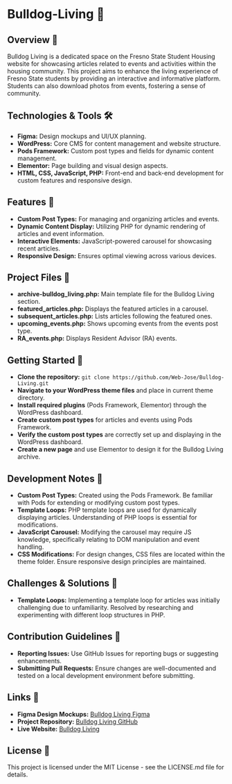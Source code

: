 # Bulldog-Living 🐾

## Overview 🐶

Bulldog Living is a dedicated space on the Fresno State Student Housing website for showcasing articles related to events and activities within the housing community. This project aims to enhance the living experience of Fresno State students by providing an interactive and informative platform. Students can also download photos from events, fostering a sense of community.

## Technologies & Tools 🛠️

- **Figma:** Design mockups and UI/UX planning.
- **WordPress:** Core CMS for content management and website structure.
- **Pods Framework:** Custom post types and fields for dynamic content management.
- **Elementor:** Page building and visual design aspects.
- **HTML, CSS, JavaScript, PHP:** Front-end and back-end development for custom features and responsive design.

## Features 📝

- **Custom Post Types:** For managing and organizing articles and events.
- **Dynamic Content Display:** Utilizing PHP for dynamic rendering of articles and event information.
- **Interactive Elements:** JavaScript-powered carousel for showcasing recent articles.
- **Responsive Design:** Ensures optimal viewing across various devices.

## Project Files 📁

- **archive-bulldog_living.php:** Main template file for the Bulldog Living section.
- **featured_articles.php:** Displays the featured articles in a carousel.
- **subsequent_articles.php:** Lists articles following the featured ones.
- **upcoming_events.php:** Shows upcoming events from the events post type.
- **RA_events.php:** Displays Resident Advisor (RA) events.

## Getting Started 🚀

- **Clone the repository:** `git clone https://github.com/Web-Jose/Bulldog-Living.git`
- **Navigate to your WordPress theme files** and place in current theme directory.
- **Install required plugins** (Pods Framework, Elementor) through the WordPress dashboard.
- **Create custom post types** for articles and events using Pods Framework.
- **Verify the custom post types** are correctly set up and displaying in the WordPress dashboard.
- **Create a new page** and use Elementor to design it for the Bulldog Living archive.

## Development Notes 📓

- **Custom Post Types:** Created using the Pods Framework. Be familiar with Pods for extending or modifying custom post types.
- **Template Loops:** PHP template loops are used for dynamically displaying articles. Understanding of PHP loops is essential for modifications.
- **JavaScript Carousel:** Modifying the carousel may require JS knowledge, specifically relating to DOM manipulation and event handling.
- **CSS Modifications:** For design changes, CSS files are located within the theme folder. Ensure responsive design principles are maintained.

## Challenges & Solutions 🤔

- **Template Loops:** Implementing a template loop for articles was initially challenging due to unfamiliarity. Resolved by researching and experimenting with different loop structures in PHP.

## Contribution Guidelines 📄

- **Reporting Issues:** Use GitHub Issues for reporting bugs or suggesting enhancements.
- **Submitting Pull Requests:** Ensure changes are well-documented and tested on a local development environment before submitting.

## Links 🔗

- **Figma Design Mockups:** [Bulldog Living Figma](https://www.figma.com/file/iwl4O5XXz8ufRLkVXGCfRU/Blog-FS?type=design&node-id=2%3A2&mode=design&t=luJqnpZAg48oz72z-1)
- **Project Repository:** [Bulldog Living GitHub](https://github.com/Web-Jose/Bulldog-Living)
- **Live Website:** [Bulldog Living](https://fresnostatehousing.org/bulldog-living/)

## License 📜

This project is licensed under the MIT License - see the LICENSE.md file for details.
